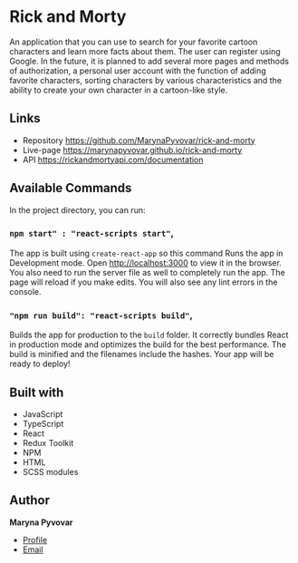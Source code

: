 # Rick and Morty
An application that you can use to search for your favorite cartoon characters and learn more facts about them. The user can register using Google. In the future, it is planned to add several more pages and methods of authorization, a personal user account with the function of adding favorite characters, sorting characters by various characteristics and the ability to create your own character in a cartoon-like style.

## Links
- Repository https://github.com/MarynaPyvovar/rick-and-morty
- Live-page https://marynapyvovar.github.io/rick-and-morty
- API https://rickandmortyapi.com/documentation

## Available Commands

In the project directory, you can run:

### `npm start" : "react-scripts start"`,

The app is built using `create-react-app` so this command Runs the app in Development mode. Open [http://localhost:3000](http://localhost:3000) to view it in the browser. You also need to run the server file as well to completely run the app. The page will reload if you make edits.
You will also see any lint errors in the console.

### `"npm run build": "react-scripts build"`,

Builds the app for production to the `build` folder. It correctly bundles React in production mode and optimizes the build for the best performance. The build is minified and the filenames include the hashes. Your app will be ready to deploy!

## Built with
- JavaScript
- TypeScript
- React
- Redux Toolkit
- NPM
- HTML
- SCSS modules

## Author

**Maryna Pyvovar**
- [Profile](https://www.linkedin.com/in/maryna-pyvovar-a6705824b/")
- [Email](marina18renkas@gmail.com)
